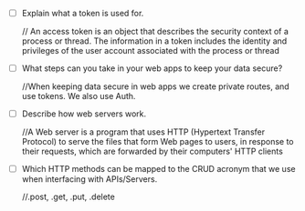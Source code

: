 - [ ] Explain what a token is used for.

    //  An access token is an object that describes the security context of a process or thread. The information in a token includes the identity and privileges of the user account associated with the process or thread

- [ ] What steps can you take in your web apps to keep your data secure?

    //When keeping data secure in web apps we create private routes, and use tokens. We also use Auth.

- [ ] Describe how web servers work.
    
    //A Web server is a program that uses HTTP (Hypertext Transfer Protocol) to serve the files that form Web pages to users, in response to their requests, which are forwarded by their computers' HTTP clients

- [ ] Which HTTP methods can be mapped to the CRUD acronym that we use when interfacing with APIs/Servers.

    //.post, .get, .put, .delete
